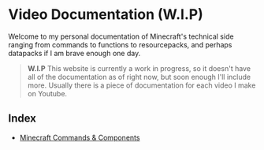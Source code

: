 # Video Documentation (W.I.P)

Welcome to my personal documentation of Minecraft's technical side ranging from commands to functions to resourcepacks, and perhaps datapacks if I am brave enough one day.

> **W.I.P**
> This website is currently a work in progress, so it doesn't have all of the documentation as of right now, but soon enough I'll include more. Usually there is a piece of documentation for each video I make on Youtube.

## Index

- [Minecraft Commands & Components](/pages/component_tutorials.md)